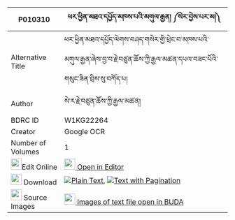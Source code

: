 |P010310|ཕར་ཕྱིན་མཐའ་དཔྱོད་མཁས་པའི་མགུལ་རྒྱན། ༼སེར་བྱེས་པར་མ།༽ 
| --- | --- 
|Alternative Title |ཕར་ཕྱིན་མཐའ་དཔྱོད་ལེགས་བཤད་གསེར་གྱི་ཕྲེང་བ་མཁས་པའི་མགུལ་རྒྱན་ཞེས་བྱ་བ་རྗེ་བཙུན་ཆོས་ཀྱི་རྒྱལ་མཚན་དཔལ་བཟང་པོའི་གསུང་ཟིན་བྲིས་སུ་བཀོད་པ།
|Author| སེ་ར་རྗེ་བཙུན་ཆོས་ཀྱི་རྒྱལ་མཚན།
|BDRC ID | W1KG22264
|Creator | Google OCR
|Number of Volumes| 1
|<img width="25" src="https://img.icons8.com/color/25/000000/edit-property.png">Edit Online| [<img width="25" src="https://avatars.githubusercontent.com/u/45091458?s=200&v=4"> Open in Editor](http://editor.openpecha.org/P010310)
|<img width="25" src="https://img.icons8.com/fluent/48/000000/download-2.png"/>  Download | [![](https://img.icons8.com/color/20/000000/txt.png)Plain Text](https://github.com/Openpecha/P010310/releases/download/v1/parchin_tacho_khepa_i_gulgyen__plain_P010310.zip), [![](https://img.icons8.com/color/20/000000/txt.png)Text with Pagination](https://github.com/Openpecha/P010310/releases/download/v1/parchin_tacho_khepa_i_gulgyen__pages_P010310.zip)
|<img width="25" src="https://img.icons8.com/plasticine/100/000000/pictures-folder.png"/>  Source Images | [<img width="25" src="https://library.bdrc.io/icons/BUDA-small.svg"> Images of text file open in BUDA](https://library.bdrc.io/show/bdr:W1KG22264)
